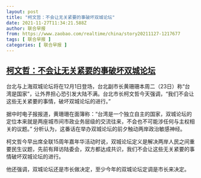 ```yaml
---
layout: post
title: "柯文哲：不会让无关紧要的事破坏双城论坛"
date: 2021-11-27T11:34:21.588Z
author: 联合早报
from: https://www.zaobao.com/realtime/china/story20211127-1217677
tags: [ 联合早报 ]
categories: [ 联合早报 ]
---
```

<!--1638038100000-->
[柯文哲：不会让无关紧要的事破坏双城论坛](https://www.zaobao.com/realtime/china/story20211127-1217677)
------

<div>
<p>台北与上海双城论坛将在12月1日登场，台北副市长黄珊珊本周二（23日）称“台湾是国家”，让外界担心恐引发大陆不满。台北市长柯文哲今天强调，“我们不会让这些无关紧要的事情，破坏双城论坛的进行。”</p><p>据中时电子报报道，黄珊珊在面簿称：“台湾是一个独立自主的国家，双城论坛的定位本来就是两座城市间市政业务层级的交流往来，不会也不可能涉任何与主权相关的议题。” 分析认为，这番话在举办双城论坛的前夕触动两岸政治敏感神经。</p><p>柯文哲今早出席全联15周年嘉年华活动时说，双城论坛定义是解决两岸人民之间重要民生议题，先前有拜访陆委会，双方都达成共识，我们不会让这些无关紧要的事情破坏双城论坛的进行。</p><section id="imu"><div id="dfp-ad-imu1">        </div></section><p>他还强调，双城论坛还是市长做决定，至少今年的双城论坛定调是市长来决定。</p>      <div class="cx_paywall_placeholder" id="sph_cdp_40"></div>
</div>
